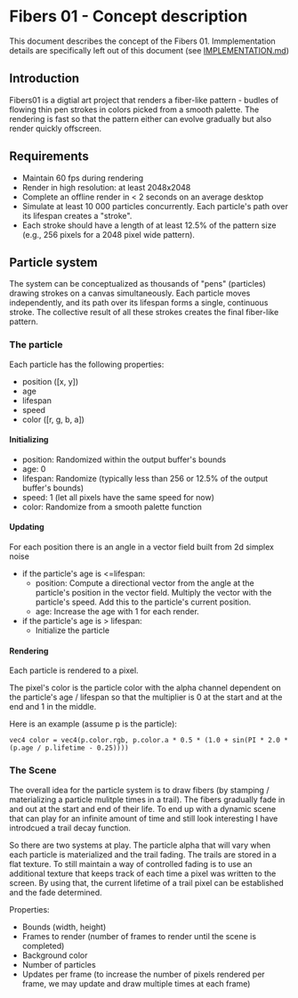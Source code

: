 # Fibers 01 - Concept description

This document describes the concept of the Fibers 01. Immplementation details are specifically left out of this document (see [IMPLEMENTATION.md](IMPLEMENTATION.md))

## Introduction

Fibers01 is a digtial art project that renders a fiber-like pattern - budles of flowing thin pen strokes in colors picked from a smooth palette. The rendering is fast so that the pattern either can evolve gradually but also render quickly offscreen. 

## Requirements

- Maintain 60 fps during rendering
- Render in high resolution: at least 2048x2048
- Complete an offline render in < 2 seconds on an average desktop
- Simulate at least 10 000 particles concurrently. Each particle's path over its lifespan creates a "stroke".
- Each stroke should have a length of at least 12.5% of the pattern size (e.g., 256 pixels for a 2048 pixel wide pattern).


## Particle system

The system can be conceptualized as thousands of "pens" (particles) drawing strokes on a canvas simultaneously. Each particle moves independently, and its path over its lifespan forms a single, continuous stroke. The collective result of all these strokes creates the final fiber-like pattern.

### The particle

Each particle has the following properties:

- position ([x, y])
- age
- lifespan
- speed
- color ([r, g, b, a])

#### Initializing

- position: Randomized within the output buffer's bounds
- age: 0
- lifespan: Randomize (typically less than 256 or 12.5% of the output buffer's bounds)
- speed: 1 (let all pixels have the same speed for now)
- color: Randomize from a smooth palette function

#### Updating

For each position there is an angle in a vector field built from 2d simplex noise

- if the particle's age is <=lifespan: 
    - position: Compute a directional vector from the angle at the particle's position in the vector field. Multiply the vector with the particle's speed. Add this to the particle's current position. 
    - age: Increase the age with 1 for each render. 
- if the particle's age is > lifespan: 
    - Initialize the particle

#### Rendering

Each particle is rendered to a pixel. 

The pixel's color is the particle color with the alpha channel dependent on the particle's age / lifespan so that the multiplier is 0 at the start and at the end and 1 in the middle. 

Here is an example (assume p is the particle):

`vec4 color = vec4(p.color.rgb, p.color.a * 0.5 * (1.0 + sin(PI * 2.0 * (p.age / p.lifetime - 0.25))))`

### The Scene

The overall idea for the particle system is to draw fibers (by stamping / materializing a particle mulitple times in a trail).  The fibers gradually fade in and out at the start and end of their life. To end up with a dynamic scene that can play for an infinite amount of time and still look interesting I have introdcued a trail decay function. 

So there are two systems at play. The particle alpha that will vary when each particle is materialized and the trail fading. The trails are stored in a flat texture. To still maintain a way of controlled fading is to use an additional texture that keeps track of each time a pixel was written to the screen. By using that, the current lifetime of a trail pixel can be established and the fade determined. 

Properties:

- Bounds (width, height)
- Frames to render (number of frames to render until the scene is completed)
- Background color
- Number of particles
- Updates per frame (to increase the number of pixels rendered per frame, we may update and draw multiple times at each frame)



